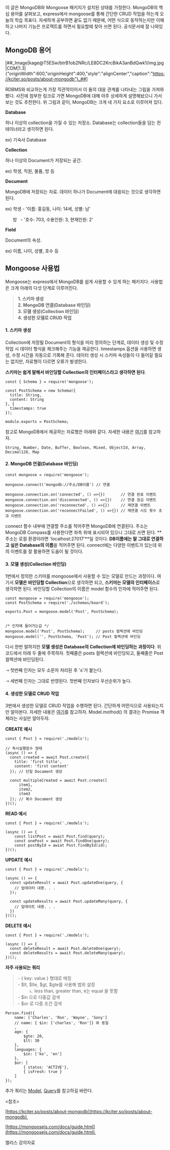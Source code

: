 이 글은 MongoDB와 Mongoose 패키지가 설치된 상태를 가정한다. MongoDB의 핵심 용어를 살펴보고, express에서 mongoose를 통해 간단한 CRUD 작업을 하는게 오늘의 학습 목표다. 자세하게 공부하면 끝도 없기 때문에, 어떤 식으로 동작하는지만 이해하고 나머지 기능은 프로젝트를 하면서 필요할때 찾아 쓰면 된다. 공식문서에 잘 나와있다. 

## **MongoDB 용어**

[##_Image|kage@T5ESw/btrB1ob2NRc/LE8DC2KrcBikA3anBdQwk1/img.jpg|CDM|1.3|{"originWidth":600,"originHeight":400,"style":"alignCenter","caption":"https://kciter.so/posts/about-mongodb"}_##]

RDBMS와 비교하는게 가장 직관적이어서 이 둘의 대응 관계를 나타내는 그림을 가져와봤다. 사진에 첨부한 링크로 가면 MongoDB에 대해 아주 상세하게 설명해놨으니 가서 보는 것도 추천한다. 위 그림과 같이, MongoDB는 크게 네 가지 요소로 이루어져 있다. 

**Database**

하나 이상의 collection을 가질 수 있는 저장소. Database는 collection들을 담는 컨테이너라고 생각하면 된다.

ex) 기숙사 Database

**Collection**

하나 이상의 Document가 저장되는 공간. 

ex) 학생, 직원, 물품, 방 등

**Document**

MongoDB에 저장되는 자료. 데이터 하나가 Document에 대응되는 것으로 생각하면 된다. 

ex) 학생 - '이름: 홍길동, 나이: 14세, 성별: 남'

      방   - '호수: 703, 수용인원: 3, 현재인원: 2'

**Field**

Document의 속성. 

ex) 이름, 나이, 성별, 호수 등

## **Mongoose 사용법**

Mongoose는 express에서 MongoDB를 쉽게 사용할 수 있게 하는 패키지다. 사용법은 크게 아래의 다섯 단계로 이루어진다.

> **1\. 스키마 생성**  
> **2\. MongoDB 연결(Database 바인딩)**  
> **3\. 모델 생성(Collection 바인딩)**  
> **4\. 생성한 모델로 CRUD 작업**

#### **1\. 스키마 생성**

Collection에 저장될 Document의 형식을 미리 정의하는 단계로, 데이터 생성 및 수정 작업 시 데이터 형식을 체크해주는 기능을 제공한다. timestamps 옵션을 사용하면 생성, 수정 시간을 자동으로 기록해 준다. 데이터 생성 시 스키마 속성들이 다 들어갈 필요는 없지만, 자료형이 다르면 오류가 발생한다. 

**스키마는 쉽게 말해서 바인딩할 Collection의 인터페이스라고 생각하면 된다**. 

```
const { Schema } = require('mongoose');

const PostSchema = new Schema({
  title: String,
  content: String
}, {
  timestamps: true
});

module.exports = PostSchema;
```

참고로 MongoDB에서 제공하는 자료형은 아래와 같다. 자세한 내용은 [여기](https://mongoosejs.com/docs/schematypes.html)를 참고하자.

```
String, Number, Date, Buffer, Boolean, Mixed, ObjectId, Array, Decimal128, Map
```

#### **2\. MongoDB 연결(Database 바인딩)**

```
const mongoose = require('mongoose');

mongoose.connect('mongodb://주소/DB이름') // 연결

mongoose.connection.on('connected', () =>{})       // 연결 완료 이벤트
mongoose.connection.on('disconnected', () =>{})    // 연결 끊김 이벤트
mongoose.connection.on('reconnected', () =>{})     // 재연결 이벤트
mongoose.connection.on('reconnectFailed', () =>{}) // 재연결 시도 횟수 초과 이벤트
```

connect 함수 내부에 연결할 주소를 적어주면 MongoDB에 연결된다. 주소는 MongoDB Compass를 사용한다면 좌측 위에 표시되어 있으니 그대로 쓰면 된다. **주소는 로컬 환경이라면 'localhost:27017'**일 것이다. **DB이름에는 말 그대로 연결하고 싶은 Database의 이름**을 적어주면 된다. connect에는 다양한 이벤트가 있는데 위의 이벤트를 잘 활용하면 도움이 될 것이다. 

#### **3\. 모델 생성(Collection 바인딩)**

1번에서 정의한 스키마를 mongoose에서 사용할 수 있는 모델로 만드는 과정이다. 여기서 **모델은 바인딩할 Collection**으로 생각하면 되고, **스키마는 모델의 인터페이스**로 생각하면 된다. 바인딩할 Collection의 이름은 model 함수의 인자에 적어주면 된다. 

```
const mongoose = require('mongoose');
const PostSchema = require('./schemas/board');

exports.Post = mongoose.model('Post', PostSchema);


/* 인자에 들어가는값 */
mongoose.model('Post', PostSchema);     // posts 컬렉션에 바인딩
mongoose.model('', PostSchema, 'Post'); // Post 컬렉션에 바인딩
```

다시 한번 말하지만 **모델 생성은 Database의 Collection에 바인딩하는 과정이다**. 위 코드에서 아래 두 줄에 주목하자. 첫째줄은 posts 컬렉션에 바인딩되고, 둘째줄은 Post 컬렉션에 바인딩된다. 

➝ 첫번째 인자는 모두 소문자 처리된 후 's'가 붙는다.  

➝ 세번째 인자는 그대로 반영된다. 첫번째 인자보다 우선순위가 높다.

#### **4\. 생성한 모델로 CRUD 작업**

3번에서 생성한 모델로 CRUD 작업을 수행하면 된다. 간단하게 어떤식으로 사용되는지만 알아본다. 자세한 내용은 [여기](https://mongoosejs.com/docs/queries.html)를 참고하자. Model.mothod() 의 결과는 Promise 객체라는 사실만 알아두자.

**CREATE 예시**

```
const { Post } = require('./models');

// 즉시실행함수 형태
(async () => {
  const created = await Post.create({
    title: 'first title',
    content: 'first content'
  }); // 단일 Document 생성
  
  const multipleCreated = await Post.create([
      item1,
      item2,
      item3
  ]); // 복수 Document 생성
})();
```

**READ 예시**

```
const { Post } = require('./models');

(async () => {
    const listPost = await Post.find(query);
    const onePost = await Post.findOne(query);
    const postById = awiat Post.findById(id);
})();
```

**UPDATE 예시**

```
const { Post } = require('./models');

(async () => {
  const updateResult = await Post.updateOne(query, {
    // 업데이터 내용. . .
  });

  const updateResults = await Post.updateMany(query, {
    // 업데이트 내용. . .
  })
})();
```

**DELETE 예시**

```
const { Post } = require('./models');

(async () => {
  const deleteResult = await Post.deleteOne(query);
  const deleteResults = await Post.deleteMany(query);
})();
```

**자주 사용되는 쿼리**

> \- { key: value } 형태로 매칭  
> \- $lt, $lte, $gt, $gte를 사용해 범위 설정  
>          ㄴ less than, greater than, e는 equal 을 뜻함  
> \- $in 으로 다중값 검색   
> \- $or 로 다중 조건 검색

```
Person.find({
    name: ['Charles', 'Ron', 'Wayne', 'Sony']
    // name: { $in: ['charles', 'Ron']} 와 동일
    ,
    age: {
    	$gte: 20,
        $lt: 30
    },
    languages: {
    	$in: ['ko', 'en']
    },
    $or: [
    	{ status: 'ACTIVE'},
        { isFresh: true }
    ]
});
```

추가 쿼리는 [Model](https://mongoosejs.com/docs/api/model.html), [Query](https://mongoosejs.com/docs/api/query.html)를 참고하길 바란다.  

<참조>

[https://kciter.so/posts/about-mongodb](https://kciter.so/posts/about-mongodb)    

[https://mongoosejs.com/docs/guide.html](https://mongoosejs.com/docs/guide.html)   

엘리스 강의자료